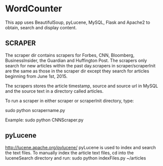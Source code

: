 # WordCounter

This app uses BeautifulSoup, pyLucene, MySQL, Flask and Apache2 to obtain, search and display content.

SCRAPER
-------
The scraper dir contains scrapers for Forbes, CNN, Bloomberg, BusinessInsider, the Guardian and Huffington Post. 
The scrapers only search for new articles within the past day.scrapers in scraper/scraperInit are the same as those in the scraper dir except they search for articles beginning from June 1st, 2015.

The scrapers stores the article timestamp, source and source url in MySQL and the source text in a directory called articles. 

To run a scraper in either scraper or scraperInit directory, type:

sudo python scrapername.py

Example: sudo python CNNScraper.py

pyLucene
--------
http://lucene.apache.org/pylucene/
pyLucene is used to index and search the text files. To manually index the article text files, cd into the luceneSearch directory and run:
sudo python indexFiles.py ~/articles
